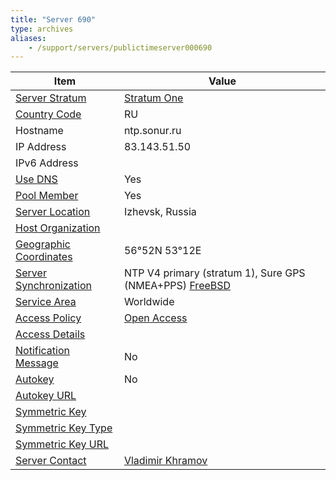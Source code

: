 ```yaml
---
title: "Server 690"
type: archives
aliases:
    - /support/servers/publictimeserver000690
---
```


| Item | Value |
| ----- | ----- |
| [Server Stratum](/support/servers/serverstratum) | [Stratum One](/support/servers/stratumonetimeservers) |
| [Country Code](/support/servers/countrycode) | RU |
| Hostname |  ntp.sonur.ru |
| IP Address |  83.143.51.50 |
| IPv6 Address | |
| [Use DNS](/support/servers/usedns) | Yes |
| [Pool Member](/support/servers/poolmember) | Yes |
| [Server Location](/support/servers/serverlocation) |  Izhevsk, Russia  |
| [Host Organization](/support/servers/hostorganization) | |
| [ Geographic Coordinates](/support/servers/geographiccoordinates) |  56°52N 53°12E |
| [Server Synchronization](/support/servers/serversynchronization) |  NTP V4 primary (stratum 1), Sure GPS (NMEA+PPS) [FreeBSD](https://www.freebsd.org)  |
| [Service Area](/support/servers/servicearea) | Worldwide |
| [Access Policy](/support/servers/accesspolicy) | [Open Access](/support/servers/openaccess) |
| [Access Details](/support/servers/accessdetails) |  |
| [Notification Message](/support/servers/notificationmessage) | No |
| [Autokey](/support/servers/autokey) | No |
| [Autokey URL](/support/servers/autokeyurl) | |
| [Symmetric Key](/support/servers/symmetrickey) |  |
| [Symmetric Key Type](/support/servers/symmetrickeytype) | |
| [Symmetric Key URL](/support/servers/symmetrickeyurl) | |
| [Server Contact](/support/servers/servercontact) | [ Vladimir Khramov](mailto:bad@sonur.ru) |